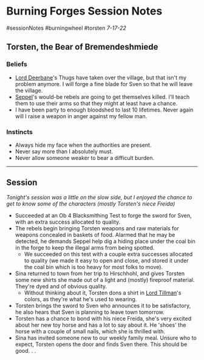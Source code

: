 # Burning Forges Session Notes
#sessionNotes #burningwheel #torsten
*7-17-22*

## Torsten, the Bear of Bremendeshmiede
### Beliefs
- [Lord Deerbane](Lord%20Deerbane.md)'s Thugs have taken over the village, but that isn't my problem anymore.  I will forge a fine blade for Sven so that he will leave the village.
- [Seppel](../Seppel.md)'s would-be rebels are going to get themselves killed.  I'll teach them to use their arms so that they might at least have a chance.
- I have been party to enough bloodshed to last 10 lifetimes.  Never again will I raise a weapon in anger against my fellow man.
### Instincts
- Always hide my face when the authorities are present.
- Never say more than I absolutely must.
- Never allow someone weaker to bear a difficult burden.
----
## Session
*Tonight's session was a little on the slow side, but I enjoyed the chance to get to know some of the characters (mostly Torsten's niece Freida)*
* Succeeded at an Ob 4 Blacksmithing Test to forge the sword for Sven, with an extra success allocated to quality.
* The rebels begin bringing Torsten weapons and raw materials for weapons concealed in baskets of food.  Alarmed that he may be detected, he demands Seppel help dig a hiding place under the coal bin in the forge to keep the illegal arms from being spotted.
	* We succeeded on this test with a couple extra successes allocated to quality (we made it easy to open and close, and stored it under the coal bin which is too heavy for most folks to move).
* Sina returned to town from her trip to Hirschhohl, and gives Torsten some new shirts she made out of a light and (mostly) fireproof material.  They're dyed and of obvious quality.
	* Without thinking about it, Torsten dons a shirt in [Lord Tillman](../Lord%20Tillman.md)'s colors, as they're what he's used to wearing.
* Torsten brings the sword to Sven who announces it to be satisfactory, he also hears that Sven is planning to leave town tomorrow.
* Torsten has a chance to bond with his niece Freida, she's very excited about her new toy horse and has a lot to say about it.  He 'shoes' the horse with a couple of small nails, which she is thrilled with.
* Sina has invited someone new to our weekly family meal.  Unsure who to expect, Torsten opens the door and finds Sven there.  This should be good. . .